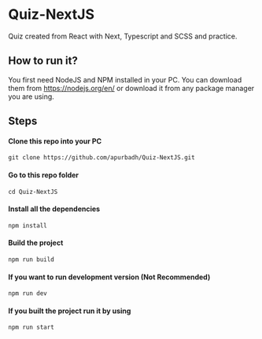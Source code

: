 # Quiz-NextJS
Quiz created from React with Next, Typescript and SCSS and practice.

## How to run it?
You first need NodeJS and NPM installed in your PC. You can download them from https://nodejs.org/en/ or download it from any package manager you are using.

## Steps
#### Clone this repo into your PC
```
git clone https://github.com/apurbadh/Quiz-NextJS.git
```
#### Go to this repo folder
```
cd Quiz-NextJS
```
#### Install all the dependencies
```
npm install
```
#### Build the project
```
npm run build
```
#### If you want to run development version (Not Recommended)
```
npm run dev
```
#### If you built the project run it by using
```
npm run start
```
